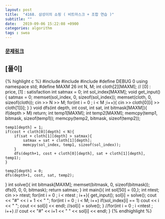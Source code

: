 ```yaml
---
layout: post
title:  "4168. 삼성이의 쇼핑 ( 비트마스크 + 조합 연습 )"
subtitle: ""
date:   2019-09-06 15:22:08 +0900
categories: algorithm
tags : swea
---
```

### [문제링크]({{"https://swexpertacademy.com/main/code/userProblem/userProblemDetail.do?contestProbId=AWKEgExqDGMDFAS-"}})

## [풀이]

{% highlight c %}
#include <iostream>
#include <cstring>
#include <cstdio>
#define DEBUG 0
using namespace std;
#define MAXM 26
int N, M;
int cloth[2][MAXM]; // [0] : price, [1] : satisfaction
int satmax = 0;
int sol_index[MAXM];
void get_input(){
	satmax = 0;
	memset(sol_index, 0, sizeof(sol_index));
	memset(cloth, 0, sizeof(cloth));
	cin >> N >> M;
	for(int i = 0 ; i < M ;i++){
		cin >> cloth[0][i] >> cloth[1][i];
	}
}
void dfs(int depth, int cost, int sat, int bitmask[MAXM]){
	if(depth > M)
		return;
	int temp1[MAXM];
	int temp2[MAXM];
	memcpy(temp1, bitmask, sizeof(temp1));
	memcpy(temp2, bitmask, sizeof(temp2));

	temp1[depth] = 1;
	if(cost + cloth[0][depth] < N){
		if(sat + cloth[1][depth] > satmax){
			satmax = sat + cloth[1][depth];
			memcpy(sol_index, temp1, sizeof(sol_index));
		}
		dfs(depth+1, cost + cloth[0][depth], sat + cloth[1][depth], temp1);
	}

	temp2[depth] = 0;
	dfs(depth+1, cost, sat, temp2);

}
int solve(){
	int bitmask[MAXM];
	memset(bitmask, 0, sizeof(bitmask));
	dfs(0, 0, 0, bitmask);
	return satmax;
}
int main(){
	int sol[50] = {0,};
	int ntest;
	cin >> ntest;
	for(int i = 0 ; i < ntest ; i++){
		get_input();
		sol[i] = solve();
		cout << "#" << i + 1 << " ";
		for(int i = 0 ; i < M; i++)
			if(sol_index[i] == 1)
				cout << i << " ";
		cout << sol[i] << endl;
		//sol[i] = solve();
	}
	//for(int i = 0 ; i <ntest ; i++)
	//	cout << "#" << i+1 << " " << sol[i] << endl;
}
{% endhighlight %}